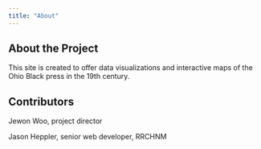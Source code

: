 ```yaml
---
title: "About"
---
```


## About the Project

This site is created to offer data visualizations and interactive maps of the Ohio Black press in the 19th century. 

## Contributors

Jewon Woo, project director 

Jason Heppler, senior web developer, RRCHNM
